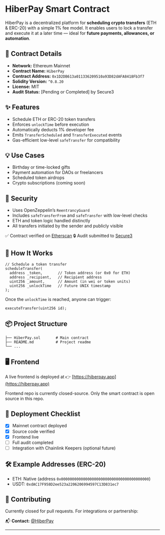 # HiberPay Smart Contract

HiberPay is a decentralized platform for **scheduling crypto transfers** (ETH & ERC-20) with a simple 1% fee model.
It enables users to lock a transfer and execute it at a later time — ideal for **future payments, allowances, or automation**.

## 🔗 Contract Details

- **Network:** Ethereum Mainnet
- **Contract Name:** `HiberPay`
- **Contract Address:** `0x1D2DB613a011336209510a93D82dAFA8418Fb3f7`
- **Solidity Version:** `^0.8.20`
- **License:** MIT
- **Audit Status:** [Pending or Completed] by Secure3

## ✨ Features

- Schedule ETH or ERC-20 token transfers
- Enforces `unlockTime` before execution
- Automatically deducts 1% developer fee
- Emits `TransferScheduled` and `TransferExecuted` events
- Gas-efficient low-level `safeTransfer` for compatibility

## 💡 Use Cases

- Birthday or time-locked gifts
- Payment automation for DAOs or freelancers
- Scheduled token airdrops
- Crypto subscriptions (coming soon)

## 🔐 Security

- Uses OpenZeppelin’s `ReentrancyGuard`
- Includes `safeTransferFrom` and `safeTransfer` with low-level checks
- ETH and token logic handled distinctly
- All transfers initiated by the sender and publicly visible

✅ Contract verified on [Etherscan](https://etherscan.io/address/0x1D2DB613a011336209510a93D82dAFA8418Fb3f7#code)
🔒 Audit submitted to [Secure3](https://secure3.io)

## 🧪 How It Works

```solidity
// Schedule a token transfer
scheduleTransfer(
  address _token,       // Token address (or 0x0 for ETH)
  address _recipient,   // Recipient address
  uint256 _amount,      // Amount (in wei or token units)
  uint256 _unlockTime   // Future UNIX timestamp
);
```

Once the `unlockTime` is reached, anyone can trigger:

```solidity
executeTransfer(uint256 id);
```

## 📦 Project Structure

```
├── HiberPay.sol       # Main contract
├── README.md          # Project readme
└── ...
```

## 🖥 Frontend

A live frontend is deployed at 👉 [https://hiberpay.app](https://hiberpay.app)

Frontend repo is currently closed-source. Only the smart contract is open source in this repo.

## 📌 Deployment Checklist

- [x] Mainnet contract deployed
- [x] Source code verified
- [x] Frontend live
- [ ] Full audit completed
- [ ] Integration with Chainlink Keepers (optional future)

## 🛠 Example Addresses (ERC-20)

- ETH: Native (address `0x0000000000000000000000000000000000000000`)
- USDT: `0xdAC17F958D2ee523a2206206994597C13D831ec7`

## 🤝 Contributing

Currently closed for pull requests. For integrations or partnership:

📬 **Contact:** [@HiberPay](https://twitter.com/HiberPay)

---
